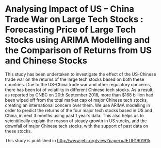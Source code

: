 # Analysing Impact of US – China Trade War on Large Tech Stocks : Forecasting Price of Large Tech Stocks using  ARIMA Modelling and the Comparison of Returns from US and Chinese Stocks

This study has been undertaken to investigate the effect of the US-Chinese trade war on the returns of the large tech stocks based on both these countries. Due to the US-China trade war and other regulatory concerns, there has been lot of volatility in different Chinese tech stocks. As a result, as reported by CNBC on 20th September 2018, more than $168 billion had been wiped off from the total market cap of major Chinese tech stocks, creating an international concern over them. We use ARIMA modelling in order to predict the returns of the four major tech stocks based in US and China, in next 3 months using past 1 year’s data. This also helps us to scientifically explain the reason of steady growth in US stocks, and the downfall of major Chinese tech stocks, with the support of past data on these stocks.

This study is published in http://www.jetir.org/view?paper=JETIR1901915.